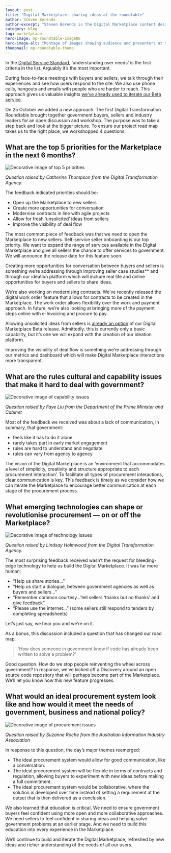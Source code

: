 ```yaml
---
layout: post
title: "Digital Marketplace: sharing ideas at the roundtable"
author: Steven Berends
author-excerpt: "Steven Berends is the Digital Marketplace content designer, based in Sydney."
category: blog
tag: marketplace
hero-image: mp-roundtable-image06
hero-image-alt: "Montage of images showing audience and presenters at the Digital Transformation Roundtable"
thumbnail: mp-roundtable-thumb
---
```


In the [Digital Service Standard]({{site.url}}/standard/), ‘understanding user needs’ is the first criteria in the list. Arguably it’s the most important.

During face-to-face meetings with buyers and sellers, we talk through their experiences and see how users respond to the site. We also use phone calls, hangouts and emails with people who are harder to reach. This approach gives us valuable insights [we’ve already used to iterate our Beta service](/blog/marketplace-shaped-by-user-needs/).

On 25 October we added a new approach. The first Digital Transformation Roundtable brought together government buyers, sellers and industry leaders for an open discussion and workshop. The purpose was to take a step back and look at the bigger picture. To ensure our project road map takes us to the right place, we workshopped 4 questions:

## What are the top 5 priorities for the Marketplace in the next 6 months?

![Decorative image of top 5 priorities]({{site.url}}/images/blog-content/mp-roundtable-image01.jpg)

*Question raised by Catherine Thompson from the Digital Transformation Agency.*

The feedback indicated priorities should be:

- Open up the Marketplace to new sellers
- Create more opportunities for conversation
- Modernise contracts in line with agile projects
- Allow for fresh ‘unsolicited’ ideas from sellers
- Improve the visibility of deal flow

The most common piece of feedback was that we need to open the Marketplace to new sellers. Self-service seller onboarding is our top priority. We want to expand the range of services available in the Digital Marketplace and give all sellers the chance to offer services to government. We will announce the release date for this feature soon.

Creating more opportunities for conversation between buyers and sellers is something we’re addressing through improving seller case studies** and through our ideation platform which will include real life and online opportunities for buyers and sellers to share ideas.

We’re also working on modernising contracts. We’ve recently released the digital work order feature that allows for contracts to be created in the Marketplace. The work order allows flexibility over the work and payment approach. In future, we’re also looking at bringing more of the payment steps online with e-Invoicing and procure to pay.

Allowing unsolicited ideas from sellers is [already an option](https://marketplace.service.gov.au/pitch) of our Digital Marketplace Beta release. Admittedly, this is currently only a basic capability, but it’s one we will expand with the creation of our ideation platform.

Improving the visibility of deal flow is something we’re addressing through our metrics and dashboard which will make Digital Marketplace interactions more transparent.

## What are the rules cultural and capability issues that make it hard to deal with government?

![Decorative image of capability issues]({{site.url}}/images/blog-content/mp-roundtable-image08.jpg)

*Question raised by Faye Liu from the Department of the Prime Minister and Cabinet*

Most of the feedback we received was about a lack of communication, in summary, that government:

- feels like it has to do it alone
- rarely takes part in early market engagement
- rules are hard to understand and negotiate
- rules can vary from agency to agency

The vision of the Digital Marketplace is an ‘environment that accommodates a level of simplicity, creativity and structure appropriate to each procurement interaction’. To facilitate all types of procurement interactions, clear communication is key. This feedback is timely as we consider how we can iterate the Marketplace to encourage better communication at each stage of the procurement process.

## What emerging technologies can shape or revolutionise procurement — on or off the Marketplace?

![Decorative image of technology issues]({{site.url}}/images/blog-content/mp-roundtable-image07.jpg)

*Question raised by Lindsay Holmwood from the Digital Transformation Agency.*

The most surprising feedback received wasn’t the request for bleeding-edge technology to help us build the Digital Marketplace. It was far more human:

- “Help us share stories…”
- “Help us start a dialogue, between government agencies as well as buyers and sellers…”
- “Remember common courtesy…’tell sellers ‘thanks but no thanks’ and give feedback”
- “Please use the internet...” (some sellers still respond to tenders by completing spreadsheets)

Let’s just say, we hear you and we’re on it.

As a bonus, this discussion included a question that has changed our road map.

> ‘How does someone in government know if code has already been written to solve a problem?’

Good question. How do we stop people reinventing the wheel across government? In response, we’ve kicked off a Discovery around an open source code repository that will perhaps become part of the Marketplace. We’ll let you know how this new feature progresses.

## What would an ideal procurement system look like and how would it meet the needs of government, business and national policy?

![Decorative image of procurement issues]({{site.url}}/images/blog-content/mp-roundtable-image09.jpg)

*Question raised by Suzanne Roche from the Australian Information Industry Association*

In response to this question, the day’s major themes reemerged:

- The ideal procurement system would allow for good communication, like a conversation.
- The ideal procurement system will be flexible in terms of contracts and regulation, allowing buyers to experiment with new ideas before making a full commitment.
- The ideal procurement system would be collaborative, where the solution is developed over time instead of setting a requirement at the outset that is then delivered as a conclusion.

We also learned that education is critical. We need to ensure government buyers feel confident using more open and more collaborative approaches. We need sellers to feel confident in sharing ideas and helping solve government problems at an earlier stage. And we need to build this education into every experience in the Marketplace.

We’ll continue to build and iterate the Digital Marketplace, refreshed by new ideas and richer understanding of the needs of all our users.
